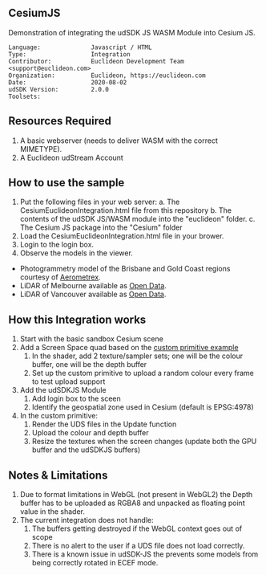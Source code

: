 ## CesiumJS

<!-- TODO: Write a brief abstract explaining this sample -->
Demonstration of integrating the udSDK JS WASM Module into Cesium JS.

<!-- TODO: Fill this section below with metadata about this sample-->
```
Language:              Javascript / HTML
Type:                  Integration
Contributor:           Euclideon Development Team <support@euclideon.com>
Organization:          Euclideon, https://euclideon.com
Date:                  2020-08-02
udSDK Version:         2.0.0
Toolsets:
```

## Resources Required
<!-- TODO: Fill this section below with the resources required to do this sample-->
1. A basic webserver (needs to deliver WASM with the correct MIMETYPE).
2. A Euclideon udStream Account

## How to use the sample
<!-- TODO: Explain how this sample can be used and what is required to get it running -->
1. Put the following files in your web server:
  a. The CesiumEuclideonIntegration.html file from this repository
  b. The contents of the udSDK JS/WASM module into the "euclideon" folder.
  c. The Cesium JS package into the "Cesium" folder
2. Load the CesiumEuclideonIntegration.html file in your brower.
3. Login to the login box.
4. Observe the models in the viewer.
  - Photogrammetry model of the Brisbane and Gold Coast regions courtesy of [Aerometrex](https://aerometrex.com.au/).
  - LiDAR of Melbourne available as [Open Data](https://data.melbourne.vic.gov.au/City-Council/City-of-Melbourne-3D-Point-Cloud-2018/).
  - LiDAR of Vancouver available as [Open Data](https://opendata.vancouver.ca/pages/home/).

## How this Integration works
<!-- TODO: Explain the design steps used in this sample -->

1. Start with the basic sandbox Cesium scene
1. Add a Screen Space quad based on the [custom primitive example](https://github.com/cesiumlab/cesium-custom-primitive)
   1. In the shader, add 2 texture/sampler sets; one will be the colour buffer, one will be the depth buffer
   1. Set up the custom primitive to upload a random colour every frame to test upload support
1. Add the udSDKJS Module
   1. Add login box to the sceen
   1. Identify the geospatial zone used in Cesium (default is EPSG:4978)
1. In the custom primitive:
   1. Render the UDS files in the Update function
   1. Upload the colour and depth buffer
   1. Resize the textures when the screen changes (update both the GPU buffer and the udSDKJS buffers)

## Notes & Limitations
1. Due to format limitations in WebGL (not present in WebGL2) the Depth buffer has to be uploaded as RGBA8 and unpacked as floating point value in the shader.
1. The current integration does not handle:
   1. The buffers getting destroyed if the WebGL context goes out of scope
   1. There is no alert to the user if a UDS file does not load correctly.
   1. There is a known issue in udSDK-JS the prevents some models from being correctly rotated in ECEF mode.


<!-- End -->
